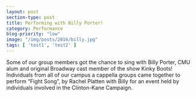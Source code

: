 ```yaml
---
layout: post
section-type: post
title: Performing with Billy Porter!
category: Performance
blog-priority: "low"
image: "/img/posts/2016/billy.jpg"
tags: [ 'test1', 'test2' ]
---
```

Some of our group members got the chance to sing with Billy Porter, CMU alum and original Broadway cast member of the show Kinky Boots! Individuals from all of our campus a cappella groups came together to perform “Fight Song”, by Rachel Platten with Billy for an event held by individuals involved in the Clinton-Kane Campaign. 